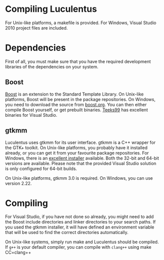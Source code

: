 Compiling Luculentus
====================

For Unix-like platforms, a makefile is provided. For Windows, Visual
Studio 2010 project files are included.


Dependencies
============

First of all, you must make sure that you have the required development
libraries of the dependencies on your system.

Boost
-----
[Boost](http://www.boost.org) is an extension to the Standard Template
Library. On Unix-like platforms, Boost will be present in the package
repositories. On Windows, you need to download the source from
[boost.org](http://www.boost.org/). You can then either compile Boost
yourself, or get prebuilt binaries. [Teeks99](http://boost.teeks99.com/)
has excellent binaries for Visual Studio.

gtkmm
-----
Luculentus uses gtkmm for its user interface. gtkmm is a C++ wrapper for
the GTK+ toolkit. On Unix-like platforms, you probably have it installed
already, or you can get it from your favourite package repositories. For
Windows, there is an
[excellent installer](https://live.gnome.org/gtkmm/MSWindows) available.
Both the 32-bit and 64-bit versions are available. Please note that the
provided Visual Studio solution is only configured for 64-bit builds.

On Unix-like platforms, gtkmm 3.0 is required. On Windows, you can use
version 2.22.


Compiling
=========
For Visual Studio, if you have not done so already, you might need to
add the Boost include directories and linker directories to your search
paths. If you used the gtkmm installer, it will have defined an
environment variable that will be used to find the correct directories
automatically.

On Unix-like systems, simply run
    make
and Luculentus should be compiled. If `g++` is your default compiler,
you can compile with `clang++` using
    make CC=clang++
